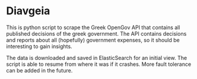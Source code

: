 Diavgeia
========

This is python script to scrape the Greek OpenGov API that contains all published decisions of the greek government. The API contains decisions and reports about all (hopefully) government expenses, so it should be interesting to gain insights. 

The data is downloaded and saved in ElasticSearch for an initial view. The script  is able to resume from where it was if it crashes. More fault tolerance can be added in the future.